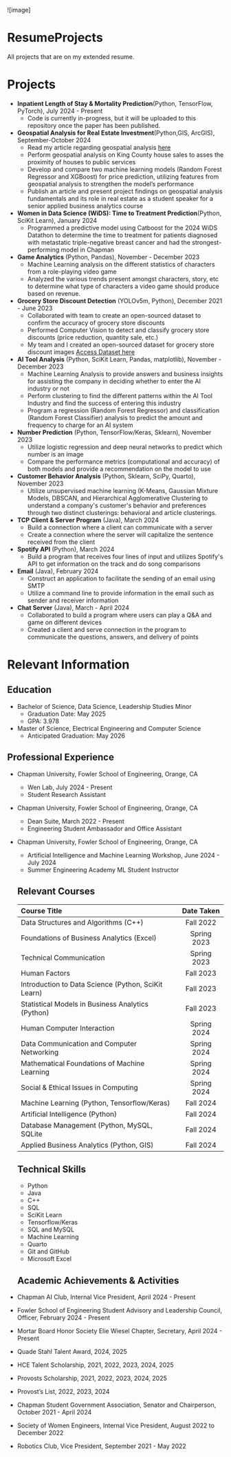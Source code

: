 ![image]
# ResumeProjects
All projects that are on my extended resume.

# Projects
* **Inpatient Length of Stay & Mortality Prediction**(Python, TensorFlow, PyTorch), July 2024 - Present
  * Code is currently in-progress, but it will be uploaded to this repository once the paper has been published.
* **Geospatial Analysis for Real Estate Investment**(Python,GIS, ArcGIS), September-October 2024
  * Read my article regarding geospatial analysis [here](https://medium.com/@tifle/geospatial-analysis-for-real-estate-investment-decisions-739937f161d1)
  * Perform geospatial analysis on King County house sales to asses the proximity of houses to public services
  * Develop and compare two machine learning models (Random Forest Regressor and XGBoost) for price prediction,
    utilizing features from geospatial analysis to strengthen the model’s performance
  * Publish an article and present project findings on geospatial analysis fundamentals and its role in real
    estate as a student speaker for a senior applied business analytics course
* **Women in Data Science (WiDS): Time to Treatment Prediction**(Python, SciKit Learn), January 2024
  * Programmed a predictive model using Catboost for the 2024 WiDS Datathon to determine the time to treatment
    for patients diagnosed with metastatic triple-negative breast cancer and had the strongest-performing model
    in Chapman
* **Game Analytics** (Python, Pandas), November - December 2023
  * Machine Learning analysis on the different statistics of characters from a role-playing video game
  * Analyzed the various trends present amongst characters, story, etc to determine what type of characters a video game should produce based on revenue.
* **Grocery Store Discount Detection** (YOLOv5m, Python), December 2021 - June 2023
  * Collaborated with team to create an open-sourced dataset to confirm the accuracy of grocery store discounts
  * Performed Computer Vision to detect and classify grocery store discounts (price reduction, quantity sale,
    etc.)
  * My team and I created an open-sourced dataset for grocery store discount images [Access Dataset here](https://universe.roboflow.com/sap-grocery-store/sale-detection)
* **AI Tool Analysis** (Python, SciKit Learn, Pandas, matplotlib), November - December 2023
  * Machine Learning Analysis to provide answers and business insights for assisting the company in deciding whether to enter the AI industry or not
  * Perform clustering to find the different patterns within the AI Tool Industry and find the success of entering this industry
  * Program a regression (Random Forest Regressor) and classification (Random Forest Classifier) analysis to predict the amount and frequency to charge for an AI system
* **Number Prediction** (Python, TensorFlow/Keras, Sklearn), November 2023
  * Utilize logistic regression and deep neural networks to predict which number is an image
  * Compare the performance metrics (computational and accuracy) of both models and provide a recommendation on the model to use
* **Customer Behavior Analysis** (Python, Sklearn, SciPy, Quarto), November 2023 
  * Utilize unsupervised machine learning (K-Means, Gaussian Mixture Models, DBSCAN, and Hierarchical Agglomerative Clustering to understand a company's customer's behavior and preferences through two distinct clusterings: behavioral and article clusterings.
* **TCP Client & Server Program** (Java), March 2024
  * Build a connection where a client can communicate with a server
  * Create a connection where the server will capitalize the sentence received from the client
* **Spotify API** (Python), March 2024
  * Build a program that receives four lines of input and utilizes Spotify's API to get information on the track and do song comparisons
* **Email** (Java), February 2024
  * Construct an application to facilitate the sending of an email using SMTP
  * Utilize a command line to provide information in the email such as sender and receiver information 
* **Chat Server** (Java), March - April 2024
  * Collaborated to build a program where users can play a Q&A and game on different devices
  * Created a client and serve connection in the program to communicate the questions, answers, and delivery of points

 # Relevant Information

 ## Education
* Bachelor of Science, Data Science, Leadership Studies Minor
   * Graduation Date: May 2025
   * GPA: 3.978
* Master of Science, Electrical Engineering and Computer Science
   * Anticipated Graduation: May 2026

 ## Professional Experience
 * Chapman University, Fowler School of Engineering, Orange, CA
   * Wen Lab, July 2024 - Present
   * Student Research Assistant
 * Chapman University, Fowler School of Engineering, Orange, CA
   * Dean Suite, March 2022 - Present
   * Engineering Student Ambassador and Office Assistant
 * Chapman University, Fowler School of Engineering, Orange, CA
   * Artificial Intelligence and Machine Learning Workshop, June 2024 - July 2024
   * Summer Engineering Academy ML Student Instructor

   ## Relevant Courses
   |           **Course Title**                         |**Date Taken**|
   |:---------------------------------------------------|:------------:|
   |Data Structures and Algorithms (C++)                |Fall 2022     |
   |Foundations of Business Analytics (Excel)           |Spring 2023   |
   |Technical Communication                             |Spring 2023   |
   |Human Factors                                       |Fall 2023     |
   |Introduction to Data Science (Python, SciKit Learn) |Fall 2023     |
   |Statistical Models in Business Analytics (Python)   |Fall 2023     |
   |Human Computer Interaction                          |Spring 2024   |
   |Data Communication and Computer Networking          |Spring 2024   |
   |Mathematical Foundations of Machine Learning        |Spring 2024   |
   |Social & Ethical Issues in Computing                |Spring 2024   |
   |Machine Learning (Python, Tensorflow/Keras)         |Fall 2024     |
   |Artificial Intelligence (Python)                    |Fall 2024     |
   |Database Management (Python, MySQL, SQLite          |Fall 2024     |
   |Applied Business Analytics (Python, GIS)            |Fall 2024     |

   ## Technical Skills
   * Python
   * Java
   * C++
   * SQL
   * SciKit Learn
   * Tensorflow/Keras
   * SQL and MySQL
   * Machine Learning
   * Quarto
   * Git and GitHub
   * Microsoft Excel
  
   ## Academic Achievements & Activities
* Chapman AI Club, Internal Vice President, April 2024 - Present
* Fowler School of Engineering Student Advisory and Leadership Council, Officer, February 2024 - Present
* Mortar Board Honor Society Elie Wiesel Chapter, Secretary, April 2024 - Present
* Quade Stahl Talent Award, 2024, 2025
* HCE Talent Scholarship, 2021, 2022, 2023, 2024, 2025
* Provosts Scholarship, 2021, 2022, 2023, 2024, 2025
* Provost’s List, 2022, 2023, 2024
* Chapman Student Government Association, Senator and Chairperson, October 2021 - April 2024
* Society of Women Engineers, Internal Vice President, August 2022 to December 2022
* Robotics Club, Vice President, September 2021 - May 2022

